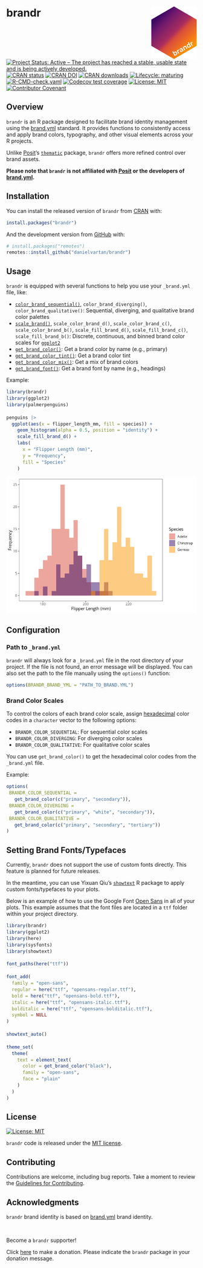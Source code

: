 # brandr <a href = "https://danielvartan.github.io/brandr/"><img src = "man/figures/logo.png" align="right" width="120" /></a>

<!-- quarto render -->

<!-- badges: start -->
[![Project Status: Active – The project has reached a stable, usable
state and is being actively
developed.](https://www.repostatus.org/badges/latest/active.svg)](https://www.repostatus.org/#active)
[![CRAN
status](https://www.r-pkg.org/badges/version/brandr)](https://CRAN.R-project.org/package=brandr)
[![CRAN
DOI](http://img.shields.io/badge/DOI-10.32614/CRAN.package.brandr-1284C5.svg)](https://doi.org/10.32614/CRAN.package.brandr)
[![CRAN
downloads](https://cranlogs.r-pkg.org/badges/grand-total/brandr)](https://danielvartan.shinyapps.io/cran-logs/?package=brandr)
[![Lifecycle:
maturing](https://img.shields.io/badge/lifecycle-maturing-blue.svg)](https://lifecycle.r-lib.org/articles/stages.html#maturing)
[![R-CMD-check.yaml](https://github.com/danielvartan/brandr/actions/workflows/check-standard.yaml/badge.svg)](https://github.com/danielvartan/brandr/actions/workflows/check-standard.yaml)
[![Codecov test
coverage](https://codecov.io/gh/danielvartan/brandr/branch/main/graph/badge.svg)](https://app.codecov.io/gh/danielvartan/brandr?branch=main)
[![License:
MIT](https://img.shields.io/badge/license-MIT-green)](https://opensource.org/license/mit)
[![Contributor
Covenant](https://img.shields.io/badge/Contributor%20Covenant-2.1-4baaaa.svg)](https://www.contributor-covenant.org/version/2/1/code_of_conduct/)
<!-- badges: end -->

## Overview

`brandr` is an R package designed to facilitate brand identity
management using the [brand.yml](https://posit-dev.github.io/brand-yml/)
standard. It provides functions to consistently access and apply brand
colors, typography, and other visual elements across your R projects.

Unlike [Posit](https://posit.co/)’s
[`thematic`](https://rstudio.github.io/thematic/) package, `brandr`
offers more refined control over brand assets.

**Please note that `brandr` is not affiliated with
[Posit](https://posit.co/) or the developers of
[brand.yml](https://posit-dev.github.io/brand-yml/).**

## Installation

You can install the released version of `brandr` from
[CRAN](https://CRAN.R-project.org/package=brandr) with:

``` r
install.packages("brandr")
```

And the development version from [GitHub](https://github.com/) with:

``` r
# install.packages("remotes")
remotes::install_github("danielvartan/brandr")
```

## Usage

`brandr` is equipped with several functions to help you use your
`_brand.yml` file, like:

- [`color_brand_sequential()`](https://danielvartan.github.io/brandr/reference/color_brand_sequential.html),
  `color_brand_diverging()`, `color_brand_qualitative()`: Sequential,
  diverging, and qualitative brand color palettes
- [`scale_brand()`](https://danielvartan.github.io/brandr/reference/scale_brand.html),
  `scale_color_brand_d()`, `scale_color_brand_c()`,
  `scale_color_brand_b()`, `scale_fill_brand_d()`,
  `scale_fill_brand_c()`, `scale_fill_brand_b()`: Discrete, continuous,
  and binned brand color scales for
  [`ggplot2`](https://ggplot2.tidyverse.org/)
- [`get_brand_color()`](https://danielvartan.github.io/brandr/reference/get_brand_color.html):
  Get a brand color by name (e.g., primary)
- [`get_brand_color_tint()`](https://danielvartan.github.io/brandr/reference/get_brand_color_tint.html):
  Get a brand color tint
- [`get_brand_color_mix()`](https://danielvartan.github.io/brandr/reference/get_brand_color_mix.html):
  Get a mix of brand colors
- [`get_brand_font()`](https://danielvartan.github.io/brandr/reference/get_brand_font.html):
  Get a brand font by name (e.g., headings)

Example:

``` r
library(brandr)
library(ggplot2)
library(palmerpenguins)

penguins |>
  ggplot(aes(x = flipper_length_mm, fill = species)) +
    geom_histogram(alpha = 0.5, position = "identity") +
    scale_fill_brand_d() +
    labs(
      x = "Flipper Length (mm)",
      y = "Frequency",
      fill = "Species"
    )
```

![](man/figures/readme-figure-1.png)

## Configuration

### Path to `_brand.yml`

`brandr` will always look for a `_brand.yml` file in the root directory
of your project. If the file is not found, an error message will be
displayed. You can also set the path to the file manually using the
`options()` function:

``` r
options(BRANDR_BRAND_YML = "PATH_TO_BRAND.YML")
```

### Brand Color Scales

To control the colors of each brand color scale, assign
[hexadecimal](https://en.wikipedia.org/wiki/Web_colors) color codes in a
`character` vector to the following options:

- `BRANDR_COLOR_SEQUENTIAL`: For sequential color scales
- `BRANDR_COLOR_DIVERGING`: For diverging color scales
- `BRANDR_COLOR_QUALITATIVE`: For qualitative color scales

You can use `get_brand_color()` to get the hexadecimal color codes from
the `_brand.yml` file.

Example:

``` r
options(
 BRANDR_COLOR_SEQUENTIAL =
   get_brand_color(c("primary", "secondary")),
 BRANDR_COLOR_DIVERGING =
   get_brand_color(c("primary", "white", "secondary")),
 BRANDR_COLOR_QUALITATIVE =
   get_brand_color(c("primary", "secondary", "tertiary"))
)
```

## Setting Brand Fonts/Typefaces

Currently, `brandr` does not support the use of custom fonts directly.
This feature is planned for future releases.

In the meantime, you can use Yixuan Qiu’s
[`showtext`](https://doi.org/10.32614/CRAN.package.showtext) R package
to apply custom fonts/typefaces to your plots.

Below is an example of how to use the Google Font [Open
Sans](https://fonts.google.com/specimen/Open+Sans) in all of your plots.
This example assumes that the font files are located in a `ttf` folder
within your project directory.

``` r
library(brandr)
library(ggplot2)
library(here)
library(sysfonts)
library(showtext)

font_paths(here("ttf"))

font_add(
  family = "open-sans",
  regular = here("ttf", "opensans-regular.ttf"),
  bold = here("ttf", "opensans-bold.ttf"),
  italic = here("ttf", "opensans-italic.ttf"),
  bolditalic = here("ttf", "opensans-bolditalic.ttf"),
  symbol = NULL
)

showtext_auto()

theme_set(
  theme(
    text = element_text(
      color = get_brand_color("black"),
      family = "open-sans",
      face = "plain"
    )
  )
)
```

## License

[![License:
MIT](https://img.shields.io/badge/license-MIT-green)](https://opensource.org/license/mit)

`brandr` code is released under the [MIT
license](https://opensource.org/license/mit).

## Contributing

Contributions are welcome, including bug reports. Take a moment to
review the [Guidelines for
Contributing](https://danielvartan.github.io/brandr/CONTRIBUTING.html).

## Acknowledgments

`brandr` brand identity is based on
[brand.yml](https://posit-dev.github.io/brand-yml/) brand identity.

<br>

Become a `brandr` supporter!

Click [here](https://github.com/sponsors/danielvartan) to make a
donation. Please indicate the `brandr` package in your donation message.
